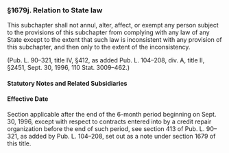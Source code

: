 ### §1679j. Relation to State law ###

This subchapter shall not annul, alter, affect, or exempt any person subject to the provisions of this subchapter from complying with any law of any State except to the extent that such law is inconsistent with any provision of this subchapter, and then only to the extent of the inconsistency.

(Pub. L. 90–321, title IV, §412, as added Pub. L. 104–208, div. A, title II, §2451, Sept. 30, 1996, 110 Stat. 3009–462.)

#### **Statutory Notes and Related Subsidiaries** ####

#### Effective Date ####

Section applicable after the end of the 6-month period beginning on Sept. 30, 1996, except with respect to contracts entered into by a credit repair organization before the end of such period, see section 413 of Pub. L. 90–321, as added by Pub. L. 104–208, set out as a note under section 1679 of this title.